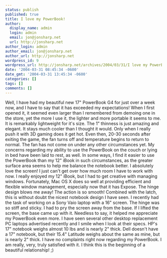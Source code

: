 ```yaml
---
status: publish
published: true
title: I love my PowerBook!
author:
  display_name: admin
  login: admin
  email: jon@jonsharp.net
  url: http://jonsharp.net
author_login: admin
author_email: jon@jonsharp.net
author_url: http://jonsharp.net
wordpress_id: 9
wordpress_url: http://jonsharp.net/archives/2004/03/31/I love my PowerBook!/
date: '2004-03-31 08:45:34 -0600'
date_gmt: '2004-03-31 13:45:34 -0600'
categories: []
tags: []
comments: []
---
```

<p>Well, I have had my beautiful new 17" PowerBook G4 for just over a week now, and I have to say that it has exceeded my expectations!  When I first opened it, it seemed even larger than I remembered from demoing one in the store, yet the more I use it, the lighter and more portable it seems to me.  It is remarkably lightweight for it's size.  The 1" thinness is just amazing and elegant.  It stays much cooler than I thought it would.  Only when I really push it with 3D gaming does it get hot.  Even then, 20-30 seconds after exiting the game, the fan turns off and temperature begins to return to normal.  The fan has not come on under any other circumstances yet.  My concerns regarding my ability to use the PowerBook on the couch or lying in bed have been laid to rest, as well.  In some ways, I find it easier to use the PowerBook than my 12" iBook in such circumstances, as the greater surface area seems to help me balance the notebook better.  I absolutely love the screen!  I just can't get over how much room I have to work with now.  I really enjoyed my 12" iBook, but I had to get creative with managing windows.  Fortunately, Mac OS X does so well at providing efficient and flexible window management, especially now that it has Expose.  The hinge design blows me away!  The action is so smooth!  Combined with the latch, this is without doubt the nicest notebook design I have seen.  I recently had the task of working on a Sony Vaio laptop with a 16" screen.  The hinge was so stiff and sticky.  I had to pry the screen away from the base.  If I lifted the screen, the base came up with it.  Needless to say, it helped me appreciate my PowerBook even more.  I have seen several other desktop replacement PC laptops advertised recently and I smile when I look at their specs.  HP's 17" notebook weighs almost 10 lbs and is nearly 2" thick.  Dell doesn't have a 17" notebook, but their 15.4" Latitude weighs about the same as mine, but is nearly 2" thick.  I have no complaints right now regarding my PowerBook.  I am really, very, truly satisfied with it.  I think this is the beginning of a beautiful relationship! ;)</p>
